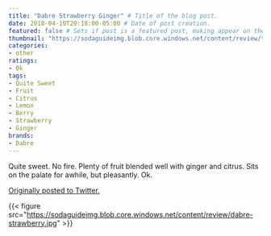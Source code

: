 ```yaml
---
title: "Dabre Strawberry Ginger" # Title of the blog post.
date: 2018-04-10T20:18:00-05:00 # Date of post creation.
featured: false # Sets if post is a featured post, making appear on the home page side bar.
thumbnail: "https://sodaguideimg.blob.core.windows.net/content/review/thumbs/dabre-strawberry.jpg" # Sets thumbnail image appearing inside card on homepage.
categories:
- other
ratings:
- Ok
tags:
- Quite Sweet
- Fruit
- Citrus
- Lemon
- Berry
- Strawberry
- Ginger
brands:
- Dabre
---
```


Quite sweet. No fire. Plenty of fruit blended well with ginger and citrus. Sits on the palate for awhile, but pleasantly. Ok.

[Originally posted to Twitter.](https://twitter.com/Cavorter/status/983876985939259392)

{{< figure src="https://sodaguideimg.blob.core.windows.net/content/review/dabre-strawberry.jpg" >}}